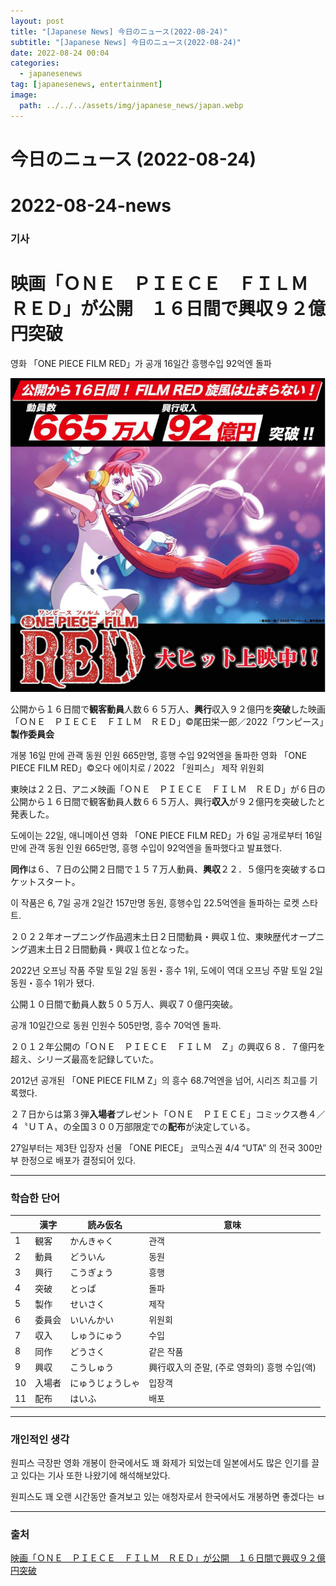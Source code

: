 ```yaml
---
layout: post
title: "[Japanese News] 今日のニュース(2022-08-24)"
subtitle: "[Japanese News] 今日のニュース(2022-08-24)"
date: 2022-08-24 00:04
categories:
  - japanesenews
tag: [japanesenews, entertainment]
image:
  path: ../../../assets/img/japanese_news/japan.webp
---
```


# 今日のニュース (2022-08-24)

# 2022-08-24-news

### 기사

# **映画「ＯＮＥ　ＰＩＥＣＥ　ＦＩＬＭ　ＲＥＤ」が公開　１６日間で興収９２億円突破**

영화 「ONE PIECE FILM RED」가 공개 16일간 흥행수입 92억엔 돌파

![onepiece.png](../../assets/img/japanese_news/2022-08-24-jn-news/onepiece.png)

公開から１６日間で**観客動員**人数６６５万人、**興行**収入９２億円を**突破**した映画「ＯＮＥ　ＰＩＥＣＥ　ＦＩＬＭ　ＲＥＤ」©尾田栄一郎／2022「ワンピース」**製作委員会**

개봉 16일 만에 관괙 동원 인원 665만명, 흥행 수입 92억엔을 돌파한 영화 「ONE PIECE FILM RED」©오다 에이치로 / 2022 「원피스」 제작 위원회

東映は２２日、アニメ映画「ＯＮＥ　ＰＩＥＣＥ　ＦＩＬＭ　ＲＥＤ」が６日の公開から１６日間で観客動員人数６６５万人、興行**収入**が９２億円を突破したと発表した。

도에이는 22일, 애니메이션 영화 「ONE PIECE FILM RED」가 6일 공개로부터 16일만에 관객 동원 인원 665만명, 흥행 수입이 92억엔을 돌파했다고 발표했다.

**同作**は６、７日の公開２日間で１５７万人動員、**興収**２２．５億円を突破するロケットスタート。

이 작품은 6, 7일 공개 2일간 157만명 동원, 흥행수입 22.5억엔을 돌파하는 로켓 스타트.

２０２２年オープニング作品週末土日２日間動員・興収１位、東映歴代オープニング週末土日２日間動員・興収１位となった。

2022년 오프닝 작품 주말 토일 2일 동원・흥수 1위, 도에이 역대 오프닝 주말 토일 2일 동원・흥수 1위가 됐다.

公開１０日間で動員人数５０５万人、興収７０億円突破。

공개 10일간으로 동원 인원수 505만명, 흥수 70억엔 돌파.

２０１２年公開の「ＯＮＥ　ＰＩＥＣＥ　ＦＩＬＭ　Ｚ」の興収６８．７億円を超え、シリーズ最高を記録していた。

2012년 공개된 「ONE PIECE FILM Z」의 흥수 68.7억엔을 넘어, 시리즈 최고를 기록했다.

２７日からは第３弾**入場者**プレゼント「ＯＮＥ　ＰＩＥＣＥ」コミックス巻４／４〝ＵＴＡ〟の全国３００万部限定での**配布**が決定している。

27일부터는 제3탄 입장자 선물 「ONE PIECE」 코믹스권 4/4 “UTA” 의 전국 300만부 한정으로 배포가 결정되어 있다.

---

### 학습한 단어

|  | 漢字 | 読み仮名 | 意味 |
| --- | --- | --- | --- |
| 1 | 観客 | かんきゃく | 관객 |
| 2 | 動員 | どういん | 동원 |
| 3 | 興行 | こうぎょう | 흥행 |
| 4 | 突破 | とっぱ | 돌파 |
| 5 | 製作 | せいさく | 제작 |
| 6 | 委員会 | いいんかい | 위원회 |
| 7 | 収入 | しゅうにゅう | 수입 |
| 8 | 同作 | どうさく | 같은 작품 |
| 9 | 興収 | こうしゅう | 興行収入의 준말, (주로 영화의) 흥행 수입(액) |
| 10 | 入場者 | にゅうじょうしゃ | 입장객 |
| 11 | 配布 | はいふ | 배포 |

---

### 개인적인 생각

원피스 극장판 영화 개봉이 한국에서도 꽤 화제가 되었는데 일본에서도 많은 인기를 끌고 있다는 기사 또한 나왔기에 해석해보았다.

원피스도 꽤 오랜 시간동안 즐겨보고 있는 애청자로서 한국에서도 개봉하면 좋겠다는 ㅂ

---

### 출처

[映画「ＯＮＥ　ＰＩＥＣＥ　ＦＩＬＭ　ＲＥＤ」が公開　１６日間で興収９２億円突破](https://www.iza.ne.jp/article/20220822-YMEWN5OHXNCWZDVH6IVVYWICRI/)